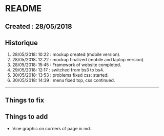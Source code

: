 # README
Created : 28/05/2018
----------------------------------------
## Historique
1. 28/05/2018: 10:22 : mockup created (mobile version).
1. 28/05/2018: 12:22 : mockup finalized (mobile and laptop version).
1. 28/05/2018: 15:45 : Framework of website completed.
1. 29/05/2018: 12:17 : switched from bs3 to bs4.
1. 30/05/2018: 13:53 : problems fixed css: started.
1. 30/05/2018: 14:39 : menu fixed top, css continued.
-----------------------------------------
## Things to fix

## Things to add
* Vine graphic on corners of page in md.
